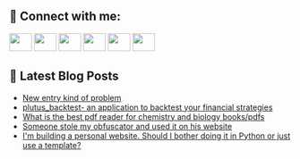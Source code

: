 ## 🔎 Connect with me:
[<img height="32" width="40" src="https://cdn.jsdelivr.net/npm/simple-icons@v5/icons/telegram.svg" />](https://t.me/bullbesh)
[<img height="32" width="40" src="https://cdn.jsdelivr.net/npm/simple-icons@v5/icons/vk.svg" />](https://vk.com/bullbesh)
[<img height="32" width="40" src="https://cdn.jsdelivr.net/npm/simple-icons@v5/icons/twitter.svg" />](https://twitter.com/bullbesh1)
[<img height="32" width="40" src="https://cdn.jsdelivr.net/npm/simple-icons@v5/icons/instagram.svg" />](https://www.instagram.com/bullbesh)
[<img height="32" width="40" src="https://cdn.jsdelivr.net/npm/simple-icons@v5/icons/reddit.svg" />](https://www.reddit.com/user/bullbesh)
[<img height="32" width="40" src="https://cdn.jsdelivr.net/npm/simple-icons@v5/icons/youtube.svg" />](https://www.youtube.com/channel/UCtfjRs6uzgq5mfm8S06WTcg)

## 📕 Latest Blog Posts
<!-- BLOG-POST-LIST:START -->
- [New entry kind of problem](https://www.reddit.com/r/Python/comments/vye475/new_entry_kind_of_problem/)
- [plutus_backtest- an application to backtest your financial strategies](https://www.reddit.com/r/Python/comments/vye2rt/plutus_backtest_an_application_to_backtest_your/)
- [What is the best pdf reader for chemistry and biology books/pdfs](https://www.reddit.com/r/Python/comments/vye05j/what_is_the_best_pdf_reader_for_chemistry_and/)
- [Someone stole my obfuscator and used it on his website](https://www.reddit.com/r/Python/comments/vydoj0/someone_stole_my_obfuscator_and_used_it_on_his/)
- [I&#39;m building a personal website. Should I bother doing it in Python or just use a template?](https://www.reddit.com/r/Python/comments/vyd23i/im_building_a_personal_website_should_i_bother/)
<!-- BLOG-POST-LIST:END -->
